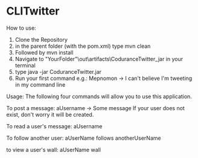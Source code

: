 # CLITwitter
How to use:

1. Clone the Repository
2. in the parent folder (with the pom.xml) type mvn clean
3. Followed by mvn install
4. Navigate to "YourFolder"\out\artifacts\CoduranceTwitter_jar in your terminal
5. type java -jar CoduranceTwitter.jar
6. Run your first command e.g.: Mepnomon -> I can't believe I'm tweeting in my command line


Usage:
The following four commands will allow you to use this application.

To post a message:
aUsername -> Some message 
If your user does not exist, don't worry it will be created.

To read a user's message:
aUsername

To follow another user:
aUserName follows anotherUserName

to view a user's wall:
aUserName wall

